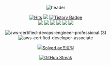 <div align="center">

![header](https://capsule-render.vercel.app/api?type=venom&color=auto&height=300&section=header&text=Hi%20I'm%20Roy!&fontSize=90)
  
<!-- # 🌱 Hi! I'm Roy! --> 
[![Hits](https://hits.seeyoufarm.com/api/count/incr/badge.svg?url=https%3A%2F%2Fgithub.com%2Flvalentine6&count_bg=%2340880A&title_bg=%23555555&icon=&icon_color=%23E7E7E7&title=hits&edge_flat=false)](https://hits.seeyoufarm.com)
  <a href="https://img.shields.io/github/languages/top/lvalentine6/Project_Naeilro" target="_blank"><img src="https://img.shields.io/badge/Backend-blue?style=flat&logo=Color=000000"/></a>
[![Tistory Badge](https://img.shields.io/badge/Tech%20Blog-555263?style=flat&logoColor=white)](https://rovictory.tistory.com/)    
<img src="https://img.shields.io/badge/java-007396?style=for-the-badge&logo=openjdk&logoColor=white"> 
<img src="https://img.shields.io/badge/spring-6DB33F?style=for-the-badge&logo=springboot&logoColor=white">
<img src="https://img.shields.io/badge/spring boot-6DB33F?style=for-the-badge&logo=springboot&logoColor=white">
<img src="https://img.shields.io/badge/mysql-4479A1?style=for-the-badge&logo=mysql&logoColor=white">
<img src="https://img.shields.io/badge/JPA-59666C?style=for-the-badge&logo=hibernate&logoColor=white">
<img src="https://img.shields.io/badge/aws-232F3E?style=for-the-badge&logo=amazonaws&logoColor=white">    
<!-- <img src="https://img.shields.io/badge/docker-2496ED?style=for-the-badge&logo=docker&logoColor=white"> -->

![aws-certified-devops-engineer-professional (3)](https://github.com/lvalentine6/lvalentine6/assets/77956808/baf10c03-00fe-44d4-835d-4a7f876ce180)
![aws-certified-developer-associate](https://github.com/lvalentine6/lvalentine6/assets/77956808/45b47b2b-7077-4b03-8d4c-09b87a83f5b4)


<!-- [![trophy](https://github-profile-trophy.vercel.app/?username=lvalentine6)](https://github.com/ryo-ma/github-profile-trophy) -->
   
<!-- 
**lvalentine6/lvalentine6** is a ✨ _special_ ✨ repository because its `README.md` (this file) appears on your GitHub profile.
Here are some ideas to get you started:

- 🔭 I’m currently working on ...
- 🌱 I’m currently learning ...
- 👯 I’m looking to collaborate on ...
- 🤔 I’m looking for help with ...
- 💬 Ask me about ...
- 📫 How to reach me: ...
- ⚡ Fun fact: ...
-->
<!-- [![Top Langs](https://github-readme-stats.vercel.app/api/top-langs/?username=lvalentine6)](https://github.com/anuraghazra/github-readme-stats)  -->

<!-- ![Top Langs](https://github-readme-stats.vercel.app/api/top-langs/?username=lvalentine6&layout=onedark&theme=onedark)  -->

<!-- ![Top Langs](https://github-readme-stats.vercel.app/api/top-langs/?username=lvalentine6&layout=compact)   -->
[![Solved.ac프로필](http://mazassumnida.wtf/api/v2/generate_badge?boj=dbfgusdl)](https://solved.ac/dbfgusdl)    
<!-- ![Anurag's GitHub stats](https://github-readme-stats.vercel.app/api?username=lvalentine6&show_icons=true&theme=github_dark_dimmed&count_private=true)   -->

<!-- [![Readme Card](https://github-readme-stats.vercel.app/api/pin/?username=lvalentine6&repo=IntellJ_algorithm)](https://github.com/anuraghazra/github-readme-stats) -->
[![GitHub Streak](https://streak-stats.demolab.com?user=lvalentine6&theme=holi-theme&hide_border=%EA%B1%B0%EC%A7%93&date_format=%5BY.%5Dn.j)](https://git.io/streak-stats)
</div>
